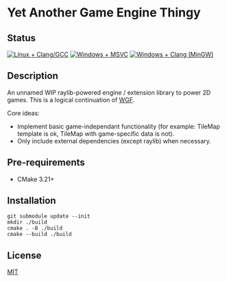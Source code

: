 # Yet Another Game Engine Thingy

## Status

[![Linux + Clang/GCC](https://github.com/moonburnt/engine/actions/workflows/Linux.yml/badge.svg)](https://github.com/moonburnt/engine/actions/workflows/Linux.yml)
[![Windows + MSVC](https://github.com/moonburnt/engine/actions/workflows/Windows%20+%20MSVC.yml/badge.svg)](https://github.com/moonburnt/engine/actions/workflows/Windows%20+%20MSVC.yml)
[![Windows + Clang (MinGW)](https://github.com/moonburnt/engine/actions/workflows/Windows%20+%20Clang%20(MinGW).yml/badge.svg)](https://github.com/moonburnt/engine/actions/workflows/Windows%20+%20Clang%20(MinGW).yml)

## Description

An unnamed WIP raylib-powered engine / extension library to power 2D games.
This is a logical continuation of [WGF](https://github.com/moonburnt/WGF).

Core ideas:
- Implement basic game-independant functionality (for example: TileMap
template is ok, TileMap with game-specific data is not).
- Only include external dependencies (except raylib) when necessary.

## Pre-requirements

- CMake 3.21+

## Installation

```
git submodule update --init
mkdir ./build
cmake . -B ./build
cmake --build ./build
```

## License

[MIT](https://github.com/moonburnt/engine/blob/master/LICENSE)
